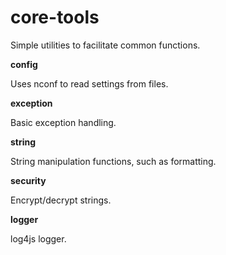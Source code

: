 # core-tools

Simple utilities to facilitate common functions.

**config**

Uses nconf to read settings from files.

**exception**

Basic exception handling.

**string**

String manipulation functions, such as formatting.

**security**

Encrypt/decrypt strings.

**logger**

log4js logger.